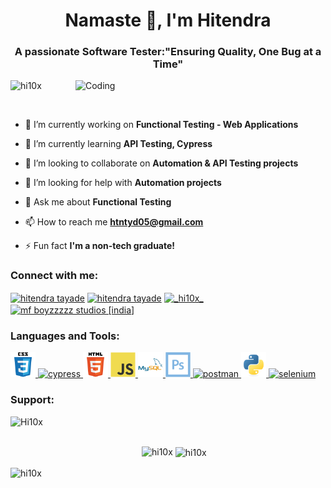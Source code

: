 <h1 align="center">Namaste 🙏, I'm Hitendra</h1>
<h3 align="center">A passionate Software Tester:"Ensuring Quality, One Bug at a Time"</h3>
<img align="right" alt="Coding" width="400" src="https://i.gifer.com/hGW.gif">

<p align="left"> <img src="https://komarev.com/ghpvc/?username=hi10x&label=Profile%20views&color=0e75b6&style=flat" alt="hi10x" /> </p>

<p align="left"> <a href="https://twitter.com/" target="blank"><img src="https://img.shields.io/twitter/follow/?logo=twitter&style=for-the-badge" alt="" /></a> </p>

- 🔭 I’m currently working on **Functional Testing - Web Applications**

- 🌱 I’m currently learning **API Testing, Cypress**

- 👯 I’m looking to collaborate on **Automation & API Testing projects**

- 🤝 I’m looking for help with **Automation projects**

- 💬 Ask me about **Functional Testing**

- 📫 How to reach me **htntyd05@gmail.com**

- ⚡ Fun fact **I'm a non-tech graduate!**

<h3 align="left">Connect with me:</h3>
<p align="left">
<a href="https://linkedin.com/in/hitendra tayade" target="blank"><img align="center" src="https://raw.githubusercontent.com/rahuldkjain/github-profile-readme-generator/master/src/images/icons/Social/linked-in-alt.svg" alt="hitendra tayade" height="30" width="40" /></a>
<a href="https://fb.com/hitendra tayade" target="blank"><img align="center" src="https://raw.githubusercontent.com/rahuldkjain/github-profile-readme-generator/master/src/images/icons/Social/facebook.svg" alt="hitendra tayade" height="30" width="40" /></a>
<a href="https://instagram.com/_hi10x_" target="blank"><img align="center" src="https://raw.githubusercontent.com/rahuldkjain/github-profile-readme-generator/master/src/images/icons/Social/instagram.svg" alt="_hi10x_" height="30" width="40" /></a>
<a href="https://www.youtube.com/c/mf boyzzzzz studios [india]" target="blank"><img align="center" src="https://raw.githubusercontent.com/rahuldkjain/github-profile-readme-generator/master/src/images/icons/Social/youtube.svg" alt="mf boyzzzzz studios [india]" height="30" width="40" /></a>
</p>

<h3 align="left">Languages and Tools:</h3>
<p align="left"> <a href="https://www.w3schools.com/css/" target="_blank" rel="noreferrer"> <img src="https://raw.githubusercontent.com/devicons/devicon/master/icons/css3/css3-original-wordmark.svg" alt="css3" width="40" height="40"/> </a> <a href="https://www.cypress.io" target="_blank" rel="noreferrer"> <img src="https://raw.githubusercontent.com/simple-icons/simple-icons/6e46ec1fc23b60c8fd0d2f2ff46db82e16dbd75f/icons/cypress.svg" alt="cypress" width="40" height="40"/> </a> <a href="https://www.w3.org/html/" target="_blank" rel="noreferrer"> <img src="https://raw.githubusercontent.com/devicons/devicon/master/icons/html5/html5-original-wordmark.svg" alt="html5" width="40" height="40"/> </a> <a href="https://developer.mozilla.org/en-US/docs/Web/JavaScript" target="_blank" rel="noreferrer"> <img src="https://raw.githubusercontent.com/devicons/devicon/master/icons/javascript/javascript-original.svg" alt="javascript" width="40" height="40"/> </a> <a href="https://www.mysql.com/" target="_blank" rel="noreferrer"> <img src="https://raw.githubusercontent.com/devicons/devicon/master/icons/mysql/mysql-original-wordmark.svg" alt="mysql" width="40" height="40"/> </a> <a href="https://www.photoshop.com/en" target="_blank" rel="noreferrer"> <img src="https://raw.githubusercontent.com/devicons/devicon/master/icons/photoshop/photoshop-line.svg" alt="photoshop" width="40" height="40"/> </a> <a href="https://postman.com" target="_blank" rel="noreferrer"> <img src="https://www.vectorlogo.zone/logos/getpostman/getpostman-icon.svg" alt="postman" width="40" height="40"/> </a> <a href="https://www.python.org" target="_blank" rel="noreferrer"> <img src="https://raw.githubusercontent.com/devicons/devicon/master/icons/python/python-original.svg" alt="python" width="40" height="40"/> </a> <a href="https://www.selenium.dev" target="_blank" rel="noreferrer"> <img src="https://raw.githubusercontent.com/detain/svg-logos/780f25886640cef088af994181646db2f6b1a3f8/svg/selenium-logo.svg" alt="selenium" width="40" height="40"/> </a> </p>

<h3 align="left">Support:</h3>
<p><a href="https://www.buymeacoffee.com/Hi10x"> <img align="left" src="https://cdn.buymeacoffee.com/buttons/v2/default-yellow.png" height="50" width="210" alt="Hi10x" /></a></p><br><br>

<p><img align="left" src="https://github-readme-stats.vercel.app/api/top-langs?username=hi10x&show_icons=true&locale=en&layout=compact" alt="hi10x" /></p>

<p>&nbsp;<img align="center" src="https://github-readme-stats.vercel.app/api?username=hi10x&show_icons=true&locale=en" alt="hi10x" /></p>

<p><img align="center" src="https://github-readme-streak-stats.herokuapp.com/?user=hi10x&" alt="hi10x" /></p>
